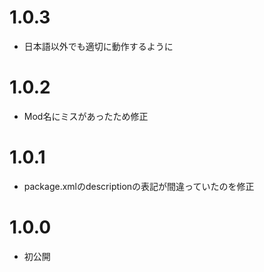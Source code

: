 # 1.0.3

  - 日本語以外でも適切に動作するように



# 1.0.2

  - Mod名にミスがあったため修正



# 1.0.1

  - package.xmlのdescriptionの表記が間違っていたのを修正



# 1.0.0

  - 初公開